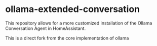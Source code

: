# ollama-extended-conversation
This repository allows for a more customized installation of the Ollama Conversation Agent in HomeAssistant.


This is a direct fork from the core implementation of ollama